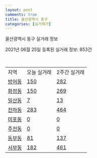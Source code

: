 ```yaml
---
layout: post
comments: true
title: 울산광역시 동구
categories: [실거래가]
---
```


울산광역시 동구 실거래 정보

2021년 06월 25일 등록된 실거래 정보: 853건

<script type="text/javascript">
  google.charts.load('current', {'packages':['corechart']});
  google.charts.setOnLoadCallback(drawChart);

  function drawChart() {
    var data = google.visualization.arrayToDataTable([['거래일', '매매', '전월세', '전매'], ['2020-02', 177, 180, 20], ['2020-03', 86, 109, 8], ['2020-04', 114, 114, 24], ['2021-02', 0, 6, 0], ['2021-03', 4, 24, 1], ['2021-04', 80, 55, 22], ['2021-05', 178, 102, 92], ['2021-06', 168, 53, 9]]);

    var options = {
      title: '최근 유형별 거래량 추이',
      legend: { position: 'bottom' }
    };

    var chart = new google.visualization.LineChart(document.getElementById('columnchart_material'));
    chart.draw(data, (options));
  }
</script>

<div id="columnchart_material" style="width: 450px; margin-left: -35px"></div>
<br>
<table class="sortable">
  <tr>
    <td>지역</td>
    <td>오늘 실거래</td>
    <td>2주간 실거래</td>
  </tr>

  
  <tr class="item">
    <td><a href="3117010100.html">방어동</a></td>
    <td><a href="3117010100.html">150</a></td>
    <td><a href="3117010100.html">282</a></td>
  </tr>
    

  <tr class="item">
    <td><a href="3117010200.html">화정동</a></td>
    <td><a href="3117010200.html">150</a></td>
    <td><a href="3117010200.html">269</a></td>
  </tr>
    

  <tr class="item">
    <td><a href="3117010300.html">일산동</a></td>
    <td><a href="3117010300.html">7</a></td>
    <td><a href="3117010300.html">13</a></td>
  </tr>
    

  <tr class="item">
    <td><a href="3117010400.html">전하동</a></td>
    <td><a href="3117010400.html">283</a></td>
    <td><a href="3117010400.html">464</a></td>
  </tr>
    

  <tr class="item">
    <td><a href="3117010500.html">미포동</a></td>
    <td><a href="3117010500.html">0</a></td>
    <td><a href="3117010500.html">0</a></td>
  </tr>
    

  <tr class="item">
    <td><a href="3117010600.html">주전동</a></td>
    <td><a href="3117010600.html">0</a></td>
    <td><a href="3117010600.html">0</a></td>
  </tr>
    

  <tr class="item">
    <td><a href="3117010700.html">동부동</a></td>
    <td><a href="3117010700.html">81</a></td>
    <td><a href="3117010700.html">137</a></td>
  </tr>
    

  <tr class="item">
    <td><a href="3117010800.html">서부동</a></td>
    <td><a href="3117010800.html">182</a></td>
    <td><a href="3117010800.html">461</a></td>
  </tr>
    


</table>


    